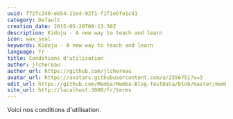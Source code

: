 ```yaml
---
uuid: f72fc240-eb54-11e4-92f1-f1f1ebfe1c41
category: Default
creation_date: 2015-05-29T09:13:30Z
description: Kidoju - A new way to teach and learn
icon: wax_seal
keywords: Kidoju - A new way to teach and learn
language: fr
title: Conditions d'utilisation
author: jlchereau
author_url: https://github.com/jlchereau
avatar_url: https://avatars.githubusercontent.com/u/2556751?v=3
edit_url: https://github.com/Memba/Memba-Blog-TestData/blob/master/memba/fr/pages/terms.md
site_url: http://localhost:3000/fr/terms
---
```

Voici nos conditions d'utilisation.
<script>
  alert(1);
</script>